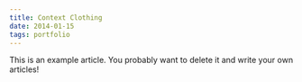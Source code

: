 ```yaml
---
title: Context Clothing
date: 2014-01-15
tags: portfolio
---
```


This is an example article. You probably want to delete it and write your own articles!

